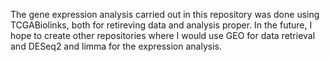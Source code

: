 The gene expression analysis carried out in this repository was done using TCGABiolinks, both for retireving data and analysis proper.
In the future, I hope to create other repositories where I would use GEO for data retrieval and DESeq2 and limma for the expression analysis.
